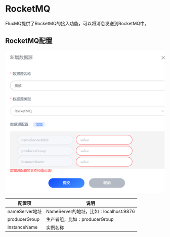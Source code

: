 # RocketMQ
FluxMQ提供了RocketMQ的接入功能，可以将消息发送到RocketMQ中。

## RocketMQ配置
![img_5.png](../../../../assets/images/gzyq/source/img_5.png)

| 配置项           | 说明                              |
|---------------|---------------------------------|
| nameServer地址  | NameServer的地址，比如：localhost:9876 |
| producerGroup | 生产者组，比如：producerGroup           |
| instanceName  | 实例名称                            |